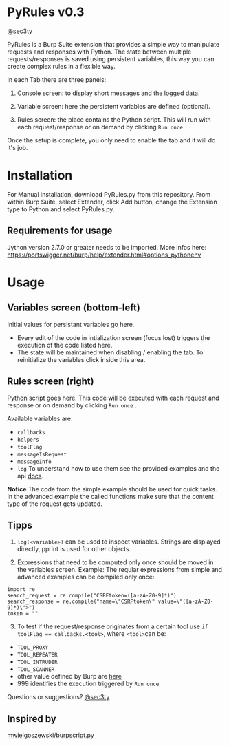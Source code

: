 # PyRules v0.3
[@sec3ty](https://twitter.com/sec3ty)

PyRules is a Burp Suite extension that provides a simple way to manipulate requests and responses with Python. The state between multiple requests/responses is saved using persistent variables, this way you can create complex rules in a flexible way.

In each Tab there are three panels:
1. Console screen: to display short messages and the logged data.

2. Variable screen: here the persistent variables are defined (optional). 

3. Rules screen: the place contains the Python script. This will run with each request/response or on demand by clicking `Run once` 

Once the setup is complete, you only need to enable the tab and it will do it's job.

# Installation

For Manual installation, download PyRules.py from this repository. From within Burp Suite, select Extender, click Add button, change the Extension type to Python and select PyRules.py.

## Requirements for usage
Jython version 2.7.0 or greater needs to be imported. More infos here:
https://portswigger.net/burp/help/extender.html#options_pythonenv

# Usage

## Variables screen (bottom-left)

Initial values for persistant variables go here.

* Every edit of the code in intialization screen (focus lost) triggers the execution of the code listed here.
* The state will be maintained when disabling / enabling the tab. To reinitialize the variables click inside this area.

## Rules screen (right)

Python script goes here. This code will be executed with each request and response or on demand by clicking `Run once` .

Available variables are:
* `callbacks` 
* `helpers` 
* `toolFlag` 
* `messageIsRequest` 
* `messageInfo` 
* `log` 
To understand how to use them see the provided examples and the api [docs](https://portswigger.net/burp/extender/api).

**Notice** The code from the simple example should be used for quick tasks. In the advanced example the called functions make sure that the content type of the request gets updated. 

## Tipps

1. `log(<variable>)` can be used to inspect variables. Strings are displayed directly, pprint is used for other objects.

2. Expressions that need to be computed only once should be moved in the variables screen.
Example: The reqular expressions from simple and advanced examples can be compiled only once:

```
import re
search_request = re.compile("CSRFtoken=([a-zA-Z0-9]*)")
search_response = re.compile("name=\"CSRFtoken\" value=\"([a-zA-Z0-9]*)\">")
token = ""
```

3. To test if the request/response originates from a certain tool use
`if toolFlag == callbacks.<tool>`, where `<tool>`can be:
- `TOOL_PROXY`
- `TOOL_REPEATER`
- `TOOL_INTRUDER`
- `TOOL_SCANNER`
-  other value defined by Burp are [here](https://portswigger.net/burp/extender/api/burp/IBurpExtenderCallbacks.html)
- 999 identifies the execution triggered by `Run once`

Questions or suggestions?
[@sec3ty](https://twitter.com/sec3ty)

## Inspired by
[mwielgoszewski/burpscript.py](https://gist.github.com/mwielgoszewski/7026954)

